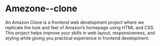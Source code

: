 # Amezone--clone
An Amazon Clone is a frontend web development project where we replicate the look and feel of Amazon’s homepage using HTML and CSS. This project helps improve your skills in web layout, responsiveness, and styling while giving you practical experience in frontend development.
